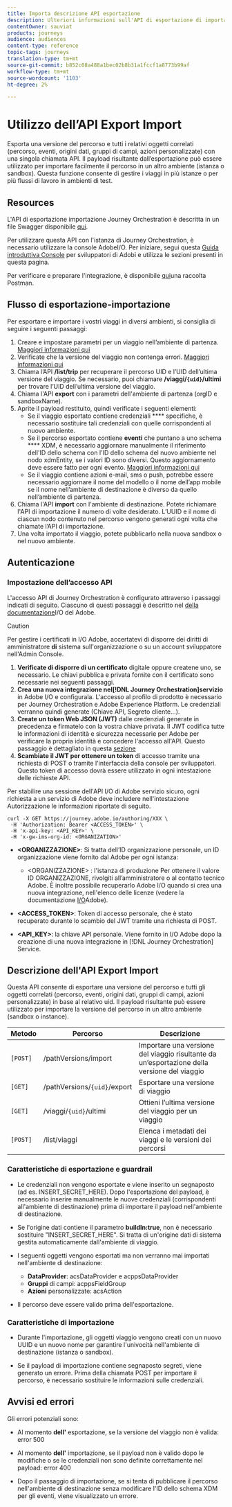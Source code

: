 ```yaml
---
title: Importa descrizione API esportazione
description: Ulteriori informazioni sull'API di esportazione di importazione.
contentOwner: sauviat
products: journeys
audience: audiences
content-type: reference
topic-tags: journeys
translation-type: tm+mt
source-git-commit: b852c08a488a1bec02b8b31a1fccf1a8773b99af
workflow-type: tm+mt
source-wordcount: '1103'
ht-degree: 2%

---
```



# Utilizzo dell’API Export Import

Esporta una versione del percorso e tutti i relativi oggetti correlati (percorso, eventi, origini dati, gruppi di campi, azioni personalizzate) con una singola chiamata API. Il payload risultante dall’esportazione può essere utilizzato per importare facilmente il percorso in un altro ambiente (istanza o sandbox).
Questa funzione consente di gestire i viaggi in più istanze o per più flussi di lavoro in ambienti di test.


## Resources

L&#39;API di esportazione importazione Journey Orchestration è descritta in un file Swagger disponibile [qui](https://adobedocs.github.io/JourneyAPI/docs/).

Per utilizzare questa API con l&#39;istanza di Journey Orchestration, è necessario utilizzare la console AdobeI/O. Per iniziare, segui questa [Guida introduttiva  Console](https://www.adobe.io/apis/experienceplatform/console/docs.html#!AdobeDocs/adobeio-console/master/getting-started.md) per sviluppatori di Adobi e utilizza le sezioni presenti in questa pagina.

Per verificare e preparare l&#39;integrazione, è disponibile [qui](https://raw.githubusercontent.com/AdobeDocs/JourneyAPI/master/postman-collections/Journey-Orchestration_Export-import-API_postman-collection.json)una raccolta Postman.


## Flusso di esportazione-importazione

Per esportare e importare i vostri viaggi in diversi ambienti, si consiglia di seguire i seguenti passaggi:

1. Creare e impostare parametri per un viaggio nell’ambiente di partenza. [Maggiori informazioni qui](https://docs.adobe.com/content/help/it-IT/journeys/using/building-journeys/about-journey-building/journey.html)
1. Verificate che la versione del viaggio non contenga errori. [Maggiori informazioni qui](https://docs.adobe.com/content/help/en/journeys/using/building-journeys/testing-the-journey.html)
1. Chiama l’API **/list/trip** per recuperare il percorso UID e l’UID dell’ultima versione del viaggio. Se necessario, puoi chiamare **/viaggi/`{uid}`/ultimi** per trovare l’UID dell’ultima versione del viaggio.
1. Chiama l&#39;API **export** con i parametri dell&#39;ambiente di partenza (orgID e sandboxName).
1. Aprite il payload restituito, quindi verificate i seguenti elementi:
   * Se il viaggio esportato contiene credenziali **** specifiche, è necessario sostituire tali credenziali con quelle corrispondenti al nuovo ambiente.
   * Se il percorso esportato contiene **eventi** che puntano a uno schema **** XDM, è necessario aggiornare manualmente il riferimento dell&#39;ID dello schema con l&#39;ID dello schema del nuovo ambiente nel nodo xdmEntity, se i valori ID sono diversi. Questo aggiornamento deve essere fatto per ogni evento. [Maggiori informazioni qui](https://docs.adobe.com/content/help/en/journeys/using/events-journeys/experience-event-schema.html)
   * Se il viaggio contiene azioni e-mail, sms o push, potrebbe essere necessario aggiornare il nome del modello o il nome dell’app mobile se il nome nell’ambiente di destinazione è diverso da quello nell’ambiente di partenza.
1. Chiama l&#39;API **import** con l&#39;ambiente di destinazione. Potete richiamare l&#39;API di importazione il numero di volte desiderato. L’UUID e il nome di ciascun nodo contenuto nel percorso vengono generati ogni volta che chiamate l’API di importazione.
1. Una volta importato il viaggio, potete pubblicarlo nella nuova sandbox o nel nuovo ambiente.


## Autenticazione

### Impostazione dell’accesso API

L&#39;accesso API di Journey Orchestration è configurato attraverso i passaggi indicati di seguito. Ciascuno di questi passaggi è descritto nel [della documentazione](https://www.adobe.io/authentication/auth-methods.html#!AdobeDocs/adobeio-auth/master/AuthenticationOverview/ServiceAccountIntegration.md)I/O del Adobe.

>[!CAUTION]
>
>Per gestire i certificati in  I/O Adobe, accertatevi di disporre dei diritti di amministratore <b>di</b> sistema sull&#39;organizzazione o su un account [](https://helpx.adobe.com/enterprise/using/manage-developers.html) sviluppatore nell&#39;Admin Console.

1. **Verificate di disporre di un certificato** digitale oppure createne uno, se necessario. Le chiavi pubblica e privata fornite con il certificato sono necessarie nei seguenti passaggi.
1. **Crea una nuova integrazione nel[!DNL Journey Orchestration]servizio** in  Adobe I/O e configurala. L&#39;accesso al profilo di prodotto è necessario per Journey Orchestration e Adobe Experience Platform. Le credenziali verranno quindi generate (Chiave API, Segreto cliente...).
1. **Create un token Web JSON (JWT)** dalle credenziali generate in precedenza e firmatelo con la vostra chiave privata. Il JWT codifica tutte le informazioni di identità e sicurezza necessarie per  Adobe per verificare la propria identità e concedere l&#39;accesso all&#39;API. Questo passaggio è dettagliato in questa [sezione](https://www.adobe.io/authentication/auth-methods.html#!AdobeDocs/adobeio-auth/master/JWT/JWT.md)
1. **Scambiate il JWT per ottenere un token** di accesso tramite una richiesta di POST o tramite l&#39;interfaccia della console per sviluppatori. Questo token di accesso dovrà essere utilizzato in ogni intestazione delle richieste API.

Per stabilire una sessione dell&#39;API I/O di Adobe  servizio sicuro, ogni richiesta a un servizio di Adobe  deve includere nell&#39;intestazione Autorizzazione le informazioni riportate di seguito.

```
curl -X GET https://journey.adobe.io/authoring/XXX \
 -H 'Authorization: Bearer <ACCESS_TOKEN>' \
 -H 'x-api-key: <API_KEY>' \
 -H 'x-gw-ims-org-id: <ORGANIZATION>'
```

* **&lt;ORGANIZZAZIONE>**: Si tratta dell’ID organizzazione personale, un ID organizzazione viene fornito dal Adobe  per ogni istanza:

   * &lt;ORGANIZZAZIONE> : l&#39;istanza di produzione
   Per ottenere il valore ID ORGANIZZAZIONE, rivolgiti all’amministratore o al contatto tecnico  Adobe. È inoltre possibile recuperarlo  Adobe I/O quando si crea una nuova integrazione, nell&#39;elenco delle licenze (vedere la documentazione [I/O](https://www.adobe.io/authentication.html)Adobe).

* **&lt;ACCESS_TOKEN>**: Token di accesso personale, che è stato recuperato durante lo scambio del JWT tramite una richiesta di POST.

* **&lt;API_KEY>**: la chiave API personale. Viene fornito in  I/O Adobe dopo la creazione di una nuova integrazione in [!DNL Journey Orchestration] Service.



## Descrizione dell&#39;API Export Import

Questa API consente di esportare una versione del percorso e tutti gli oggetti correlati (percorso, eventi, origini dati, gruppi di campi, azioni personalizzate) in base al relativo uid.
Il payload risultante può essere utilizzato per importare la versione del percorso in un altro ambiente (sandbox o instance).

| Metodo | Percorso | Descrizione |
|---|---|---|
| `[POST]` | /pathVersions/import | Importare una versione del viaggio risultante da un’esportazione della versione del viaggio |
| `[GET]` | /pathVersions/`{uid}`/export | Esportare una versione di viaggio |
| `[GET]` | /viaggi/`{uid}`/ultimi | Ottieni l’ultima versione del viaggio per un viaggio |
| `[POST]` | /list/viaggi | Elenca i metadati dei viaggi e le versioni dei percorsi |


### Caratteristiche di esportazione e guardrail

* Le credenziali non vengono esportate e viene inserito un segnaposto (ad es. INSERT_SECRET_HERE).
Dopo l&#39;esportazione del payload, è necessario inserire manualmente le nuove credenziali (corrispondenti all&#39;ambiente di destinazione) prima di importare il payload nell&#39;ambiente di destinazione.

* Se l&#39;origine dati contiene il parametro **buildIn:true**, non è necessario sostituire &quot;INSERT_SECRET_HERE&quot;. Si tratta di un&#39;origine dati di sistema gestita automaticamente dall&#39;ambiente di viaggio.

* I seguenti oggetti vengono esportati ma non verranno mai importati nell&#39;ambiente di destinazione:
   * **DataProvider**:  acsDataProvider e acppsDataProvider
   * **Gruppi** di campi: acppsFieldGroup
   * **Azioni** personalizzate: acsAction

* Il percorso deve essere valido prima dell&#39;esportazione.

### Caratteristiche di importazione

* Durante l&#39;importazione, gli oggetti viaggio vengono creati con un nuovo UUID e un nuovo nome per garantire l&#39;univocità nell&#39;ambiente di destinazione (istanza o sandbox).

* Se il payload di importazione contiene segnaposto segreti, viene generato un errore. Prima della chiamata POST per importare il percorso, è necessario sostituire le informazioni sulle credenziali.

## Avvisi ed errori

Gli errori potenziali sono:

* Al momento **dell&#39;** esportazione, se la versione del viaggio non è valida: error 500

* Al momento **dell&#39;** importazione, se il payload non è valido dopo le modifiche o se le credenziali non sono definite correttamente nel payload: error 400

* Dopo il passaggio di importazione, se si tenta di pubblicare il percorso nell&#39;ambiente di destinazione senza modificare l&#39;ID dello schema XDM per gli eventi, viene visualizzato un errore.

